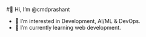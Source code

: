 #👋 Hi, I’m @cmdprashant
- 👀 I’m interested in Development, AI/ML & DevOps.
- 🌱 I’m currently learning web development.


<!---
cmdprashant/cmdprashant is a ✨ special ✨ repository because its `README.md` (this file) appears on your GitHub profile.
You can click the Preview link to take a look at your changes.
--->

